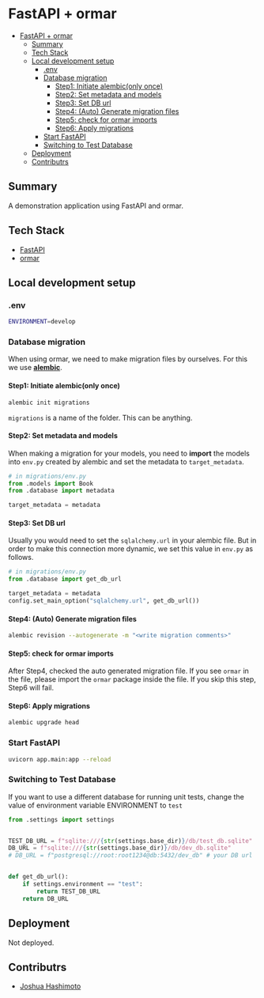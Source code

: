 # FastAPI + ormar

- [FastAPI + ormar](#fastapi--ormar)
  - [Summary](#summary)
  - [Tech Stack](#tech-stack)
  - [Local development setup](#local-development-setup)
    - [.env](#env)
    - [Database migration](#database-migration)
      - [Step1: Initiate alembic(only once)](#step1-initiate-alembiconly-once)
      - [Step2: Set metadata and models](#step2-set-metadata-and-models)
      - [Step3: Set DB url](#step3-set-db-url)
      - [Step4: (Auto) Generate migration files](#step4-auto-generate-migration-files)
      - [Step5: check for ormar imports](#step5-check-for-ormar-imports)
      - [Step6: Apply migrations](#step6-apply-migrations)
    - [Start FastAPI](#start-fastapi)
    - [Switching to Test Database](#switching-to-test-database)
  - [Deployment](#deployment)
  - [Contributrs](#contributrs)

## Summary

A demonstration application using FastAPI and ormar.

## Tech Stack

- [FastAPI](https://fastapi.tiangolo.com)
- [ormar](https://collerek.github.io/ormar/)

## Local development setup

### .env

```sh
ENVIRONMENT=develop
```

### Database migration

When using ormar, we need to make migration files by ourselves.
For this we use **[alembic](https://github.com/alembic/alembic)**.

#### Step1: Initiate alembic(only once)

```sh
alembic init migrations
```

`migrations` is a name of the folder. This can be anything.

#### Step2: Set metadata and models

When making a migration for your models, you need to **import** the models into `env.py` created by alembic and set the metadata to `target_metadata`.

```py
# in migrations/env.py
from .models import Book
from .database import metadata

target_metadata = metadata
```

#### Step3: Set DB url

Usually you would need to set the `sqlalchemy.url` in your alembic file. But in order to make this connection more dynamic, we set this value in `env.py` as follows.

```py
# in migrations/env.py
from .database import get_db_url

target_metadata = metadata
config.set_main_option("sqlalchemy.url", get_db_url())
```

#### Step4: (Auto) Generate migration files

```sh
alembic revision --autogenerate -m "<write migration comments>"
```

#### Step5: check for ormar imports

After Step4, checked the auto generated migration file.
If you see `ormar` in the file, please import the `ormar` package inside the file.
If you skip this step, Step6 will fail.

#### Step6: Apply migrations

```sh
alembic upgrade head
```

### Start FastAPI

```bash
uvicorn app.main:app --reload
```

### Switching to Test Database

If you want to use a different database for running unit tests, change the value of environment variable ENVIRONMENT to `test`

```py
from .settings import settings


TEST_DB_URL = f"sqlite:///{str(settings.base_dir)}/db/test_db.sqlite"
DB_URL = f"sqlite:///{str(settings.base_dir)}/db/dev_db.sqlite"
# DB_URL = f"postgresql://root:root1234@db:5432/dev_db" # your DB url


def get_db_url():
    if settings.environment == "test":
        return TEST_DB_URL
    return DB_URL
```

## Deployment

Not deployed.

## Contributrs

- [Joshua Hashimoto](https://github.com/joshua-hashimoto?tab=repositories)
